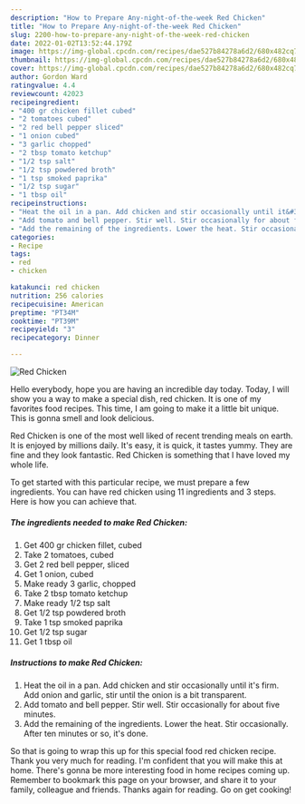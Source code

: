 ```yaml
---
description: "How to Prepare Any-night-of-the-week Red Chicken"
title: "How to Prepare Any-night-of-the-week Red Chicken"
slug: 2200-how-to-prepare-any-night-of-the-week-red-chicken
date: 2022-01-02T13:52:44.179Z
image: https://img-global.cpcdn.com/recipes/dae527b84278a6d2/680x482cq70/red-chicken-recipe-main-photo.jpg
thumbnail: https://img-global.cpcdn.com/recipes/dae527b84278a6d2/680x482cq70/red-chicken-recipe-main-photo.jpg
cover: https://img-global.cpcdn.com/recipes/dae527b84278a6d2/680x482cq70/red-chicken-recipe-main-photo.jpg
author: Gordon Ward
ratingvalue: 4.4
reviewcount: 42023
recipeingredient:
- "400 gr chicken fillet cubed"
- "2 tomatoes cubed"
- "2 red bell pepper sliced"
- "1 onion cubed"
- "3 garlic chopped"
- "2 tbsp tomato ketchup"
- "1/2 tsp salt"
- "1/2 tsp powdered broth"
- "1 tsp smoked paprika"
- "1/2 tsp sugar"
- "1 tbsp oil"
recipeinstructions:
- "Heat the oil in a pan. Add chicken and stir occasionally until it&#39;s firm. Add onion and garlic, stir until the onion is a bit transparent."
- "Add tomato and bell pepper. Stir well. Stir occasionally for about five minutes."
- "Add the remaining of the ingredients. Lower the heat. Stir occasionally. After ten minutes or so, it&#39;s done."
categories:
- Recipe
tags:
- red
- chicken

katakunci: red chicken 
nutrition: 256 calories
recipecuisine: American
preptime: "PT34M"
cooktime: "PT39M"
recipeyield: "3"
recipecategory: Dinner

---
```



![Red Chicken](https://img-global.cpcdn.com/recipes/dae527b84278a6d2/680x482cq70/red-chicken-recipe-main-photo.jpg)

Hello everybody, hope you are having an incredible day today. Today, I will show you a way to make a special dish, red chicken. It is one of my favorites food recipes. This time, I am going to make it a little bit unique. This is gonna smell and look delicious.



Red Chicken is one of the most well liked of recent trending meals on earth. It is enjoyed by millions daily. It's easy, it is quick, it tastes yummy. They are fine and they look fantastic. Red Chicken is something that I have loved my whole life.


To get started with this particular recipe, we must prepare a few ingredients. You can have red chicken using 11 ingredients and 3 steps. Here is how you can achieve that.

<!--inarticleads1-->

##### The ingredients needed to make Red Chicken:

1. Get 400 gr chicken fillet, cubed
1. Take 2 tomatoes, cubed
1. Get 2 red bell pepper, sliced
1. Get 1 onion, cubed
1. Make ready 3 garlic, chopped
1. Take 2 tbsp tomato ketchup
1. Make ready 1/2 tsp salt
1. Get 1/2 tsp powdered broth
1. Take 1 tsp smoked paprika
1. Get 1/2 tsp sugar
1. Get 1 tbsp oil




<!--inarticleads2-->

##### Instructions to make Red Chicken:

1. Heat the oil in a pan. Add chicken and stir occasionally until it&#39;s firm. Add onion and garlic, stir until the onion is a bit transparent.
1. Add tomato and bell pepper. Stir well. Stir occasionally for about five minutes.
1. Add the remaining of the ingredients. Lower the heat. Stir occasionally. After ten minutes or so, it&#39;s done.




So that is going to wrap this up for this special food red chicken recipe. Thank you very much for reading. I'm confident that you will make this at home. There's gonna be more interesting food in home recipes coming up. Remember to bookmark this page on your browser, and share it to your family, colleague and friends. Thanks again for reading. Go on get cooking!
